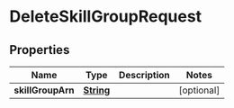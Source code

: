 

# DeleteSkillGroupRequest


## Properties

| Name | Type | Description | Notes |
|------------ | ------------- | ------------- | -------------|
|**skillGroupArn** | [**String**](String.md) |  |  [optional] |



